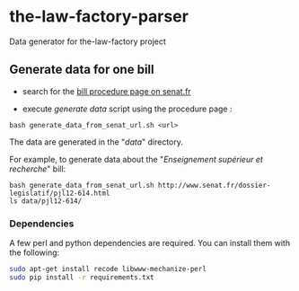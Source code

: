 the-law-factory-parser
======================

Data generator for the-law-factory project

## Generate data for one bill ##

- search for the [bill procedure page on senat.fr](http://www.senat.fr/dossiers-legislatifs/index-general-projets-propositions-de-lois.html)

- execute *generate data* script using the procedure page :

`bash generate_data_from_senat_url.sh <url>`

The data are generated in the "*data*" directory.

For example, to generate data about the "*Enseignement supérieur et recherche*" bill:

```
bash generate_data_from_senat_url.sh http://www.senat.fr/dossier-legislatif/pjl12-614.html
ls data/pjl12-614/
```

### Dependencies ###

A few perl and python dependencies are required. You can install them with the following:

 ```bash
 sudo apt-get install recode libwww-mechanize-perl
 sudo pip install -r requirements.txt
 ```

